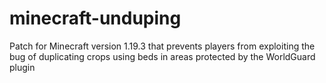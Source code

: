 # minecraft-unduping
Patch for Minecraft version 1.19.3 that prevents players from exploiting the bug of duplicating crops using beds in areas protected by the WorldGuard plugin
